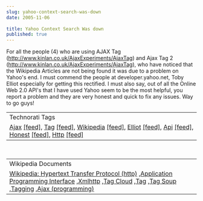 ```yaml
---
slug: yahoo-context-search-was-down
date: 2005-11-06
 
title: Yahoo Context Search Was down
published: true
---
```

For all the people (4) who are using AJAX Tag (<a href="http://www.kinlan.co.uk/AjaxExperiments/AjaxTag">http://www.kinlan.co.uk/AjaxExperiments/AjaxTag</a>) and Ajax Tag 2 (<a href="http://www.kinlan.co.uk/AjaxExperiments/AjaxTag2">http://www.kinlan.co.uk/AjaxExperiments/AjaxTag</a>), who have noticed that the Wikipedia Articles are not being found it was due to a problem on Yahoo's end.  I must commend the people at developer.yahoo.net, Toby Elliot especially for getting this rectified.  I must also say, out of all the Online Web 2.0 API's that I have used Yahoo seem to be the most helpful, you report a problem and they are very honest and quick to fix any issues.  Way to go guys!<p /><table class="TechnoratiHead TagHeader">
<tr><td>Technorati Tags</td></tr>
<tr class="Technorati"><td>
<a href="https://paul.kinlan.me/tags/Ajax" class="Tag" rel="tag">Ajax</a> <a href="http://feeds.technorati.com/feed/posts/tag/Ajax" class="Tag">[feed]</a>, <a href="https://paul.kinlan.me/tags/Tag" class="Tag" rel="tag">Tag</a> <a href="http://feeds.technorati.com/feed/posts/tag/Tag" class="Tag">[feed]</a>, <a href="https://paul.kinlan.me/tags/Wikipedia" class="Tag" rel="tag">Wikipedia</a> <a href="http://feeds.technorati.com/feed/posts/tag/Wikipedia" class="Tag">[feed]</a>, <a href="https://paul.kinlan.me/tags/Elliot" class="Tag" rel="tag">Elliot</a> <a href="http://feeds.technorati.com/feed/posts/tag/Elliot" class="Tag">[feed]</a>, <a href="https://paul.kinlan.me/tags/Api" class="Tag" rel="tag">Api</a> <a href="http://feeds.technorati.com/feed/posts/tag/Api" class="Tag">[feed]</a>, <a href="https://paul.kinlan.me/tags/Honest" class="Tag" rel="tag">Honest</a> <a href="http://feeds.technorati.com/feed/posts/tag/Honest" class="Tag">[feed]</a>, <a href="https://paul.kinlan.me/tags/Http" class="Tag" rel="tag">Http</a> <a href="http://feeds.technorati.com/feed/posts/tag/Http" class="Tag">[feed]</a>
</td></tr>
</table><br /><table class="TechnoratiHead TagHeader">
<tr><td>Wikipedia Documents</td></tr>
<tr class="Technorati"><td>
<a href="http://en.wikipedia.org/wiki/HTTP">Wikipedia: Hypertext Transfer Protocol (http)</a> ,<a href="http://en.wikipedia.org/wiki/API">Application Programming Interface</a> ,<a href="http://en.wikipedia.org/wiki/XMLHttpRequest">Xmlhttp</a> ,<a href="http://en.wikipedia.org/wiki/Tag_cloud">Tag Cloud</a> ,<a href="http://en.wikipedia.org/wiki/Tag">Tag</a> ,<a href="http://en.wikipedia.org/wiki/Tag_Soup">Tag Soup</a> ,<a href="http://en.wikipedia.org/wiki/Tagging">Tagging</a> ,<a href="http://en.wikipedia.org/wiki/Ajax_(programming)">Ajax (programming)</a>
</td></tr>
</table><div class="blogger-post-footer"><img class="posterous_download_image" src="https://blogger.googleusercontent.com/tracker/8109338-113123611768653102?l=www.kinlan.co.uk%2Findex.html" height="1" alt="" width="1" /></div>

